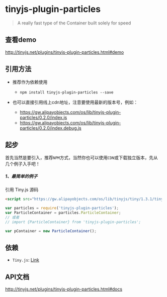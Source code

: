 # tinyjs-plugin-particles

> A really fast type of the Container built solely for speed

## 查看demo

http://tinyjs.net/plugins/tinyjs-plugin-particles.html#demo

## 引用方法

- 推荐作为依赖使用

  - `npm install tinyjs-plugin-particles --save`

- 也可以直接引用线上cdn地址，注意要使用最新的版本号，例如：

  - https://gw.alipayobjects.com/os/lib/tinyjs-plugin-particles/0.2.0/index.js
  - https://gw.alipayobjects.com/os/lib/tinyjs-plugin-particles/0.2.0/index.debug.js

## 起步
首先当然是要引入，推荐`NPM`方式，当然你也可以使用`CDN`或下载独立版本，先从几个例子入手吧！

##### 1、最简单的例子

引用 Tiny.js 源码
``` html
<script src="https://gw.alipayobjects.com/os/lib/tinyjs/tiny/1.3.1/tiny.js"></script>
```
``` js
var particles = require('tinyjs-plugin-particles');
var ParticleContainer = particles.ParticleContainer;
// 或者
// import {ParticleContainer} from 'tinyjs-plugin-particles';

var pContainer = new ParticleContainer();
```

## 依赖
- `Tiny.js`: [Link](http://tinyjs.net/api)

## API文档

http://tinyjs.net/plugins/tinyjs-plugin-particles.html#docs
